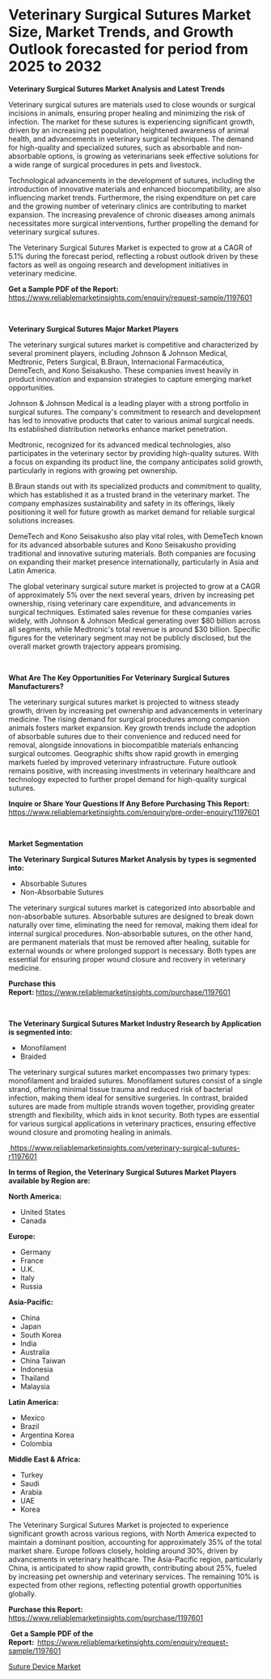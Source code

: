 <p><h1>Veterinary Surgical Sutures Market Size, Market Trends, and Growth Outlook forecasted for period from 2025 to 2032</h1></p><p><strong>Veterinary Surgical Sutures Market Analysis and Latest Trends</strong></p>
<p><p>Veterinary surgical sutures are materials used to close wounds or surgical incisions in animals, ensuring proper healing and minimizing the risk of infection. The market for these sutures is experiencing significant growth, driven by an increasing pet population, heightened awareness of animal health, and advancements in veterinary surgical techniques. The demand for high-quality and specialized sutures, such as absorbable and non-absorbable options, is growing as veterinarians seek effective solutions for a wide range of surgical procedures in pets and livestock.</p><p>Technological advancements in the development of sutures, including the introduction of innovative materials and enhanced biocompatibility, are also influencing market trends. Furthermore, the rising expenditure on pet care and the growing number of veterinary clinics are contributing to market expansion. The increasing prevalence of chronic diseases among animals necessitates more surgical interventions, further propelling the demand for veterinary surgical sutures. </p><p>The Veterinary Surgical Sutures Market is expected to grow at a CAGR of 5.1% during the forecast period, reflecting a robust outlook driven by these factors as well as ongoing research and development initiatives in veterinary medicine.</p></p>
<p><strong>Get a Sample PDF of the Report:&nbsp;</strong> <a href="https://www.reliablemarketinsights.com/enquiry/request-sample/1197601?utm_campaign=2013&utm_medium=2&utm_source=Github&utm_content=ia&utm_term=04032025&utm_id=veterinary-surgical-sutures">https://www.reliablemarketinsights.com/enquiry/request-sample/1197601</a></p>
<p>&nbsp;</p>
<p><strong>Veterinary Surgical Sutures Major Market Players</strong></p>
<p><p>The veterinary surgical sutures market is competitive and characterized by several prominent players, including Johnson & Johnson Medical, Medtronic, Peters Surgical, B.Braun, Internacional Farmacéutica, DemeTech, and Kono Seisakusho. These companies invest heavily in product innovation and expansion strategies to capture emerging market opportunities.</p><p>Johnson & Johnson Medical is a leading player with a strong portfolio in surgical sutures. The company's commitment to research and development has led to innovative products that cater to various animal surgical needs. Its established distribution networks enhance market penetration.</p><p>Medtronic, recognized for its advanced medical technologies, also participates in the veterinary sector by providing high-quality sutures. With a focus on expanding its product line, the company anticipates solid growth, particularly in regions with growing pet ownership.</p><p>B.Braun stands out with its specialized products and commitment to quality, which has established it as a trusted brand in the veterinary market. The company emphasizes sustainability and safety in its offerings, likely positioning it well for future growth as market demand for reliable surgical solutions increases.</p><p>DemeTech and Kono Seisakusho also play vital roles, with DemeTech known for its advanced absorbable sutures and Kono Seisakusho providing traditional and innovative suturing materials. Both companies are focusing on expanding their market presence internationally, particularly in Asia and Latin America.</p><p>The global veterinary surgical suture market is projected to grow at a CAGR of approximately 5% over the next several years, driven by increasing pet ownership, rising veterinary care expenditure, and advancements in surgical techniques. Estimated sales revenue for these companies varies widely, with Johnson & Johnson Medical generating over $80 billion across all segments, while Medtronic's total revenue is around $30 billion. Specific figures for the veterinary segment may not be publicly disclosed, but the overall market growth trajectory appears promising.</p></p>
<p>&nbsp;</p>
<p><strong>What Are The Key Opportunities For Veterinary Surgical Sutures Manufacturers?</strong></p>
<p><p>The veterinary surgical sutures market is projected to witness steady growth, driven by increasing pet ownership and advancements in veterinary medicine. The rising demand for surgical procedures among companion animals fosters market expansion. Key growth trends include the adoption of absorbable sutures due to their convenience and reduced need for removal, alongside innovations in biocompatible materials enhancing surgical outcomes. Geographic shifts show rapid growth in emerging markets fueled by improved veterinary infrastructure. Future outlook remains positive, with increasing investments in veterinary healthcare and technology expected to further propel demand for high-quality surgical sutures.</p></p>
<p><strong>Inquire or Share Your Questions If Any Before Purchasing This Report:</strong> <a href="https://www.reliablemarketinsights.com/enquiry/pre-order-enquiry/1197601?utm_campaign=2013&utm_medium=2&utm_source=Github&utm_content=ia&utm_term=04032025&utm_id=veterinary-surgical-sutures">https://www.reliablemarketinsights.com/enquiry/pre-order-enquiry/1197601</a></p>
<p>&nbsp;</p>
<p><strong>Market Segmentation</strong></p>
<p><strong>The Veterinary Surgical Sutures Market Analysis by types is segmented into:</strong></p>
<p><ul><li>Absorbable Sutures</li><li>Non-Absorbable Sutures</li></ul></p>
<p><p>The veterinary surgical sutures market is categorized into absorbable and non-absorbable sutures. Absorbable sutures are designed to break down naturally over time, eliminating the need for removal, making them ideal for internal surgical procedures. Non-absorbable sutures, on the other hand, are permanent materials that must be removed after healing, suitable for external wounds or where prolonged support is necessary. Both types are essential for ensuring proper wound closure and recovery in veterinary medicine.</p></p>
<p><strong>Purchase this Report:&nbsp;</strong><a href="https://www.reliablemarketinsights.com/purchase/1197601?utm_campaign=2013&utm_medium=2&utm_source=Github&utm_content=ia&utm_term=04032025&utm_id=veterinary-surgical-sutures">https://www.reliablemarketinsights.com/purchase/1197601</a></p>
<p>&nbsp;</p>
<p><strong>The Veterinary Surgical Sutures Market Industry Research by Application is segmented into:</strong></p>
<p><ul><li>Monofilament</li><li>Braided</li></ul></p>
<p><p>The veterinary surgical sutures market encompasses two primary types: monofilament and braided sutures. Monofilament sutures consist of a single strand, offering minimal tissue trauma and reduced risk of bacterial infection, making them ideal for sensitive surgeries. In contrast, braided sutures are made from multiple strands woven together, providing greater strength and flexibility, which aids in knot security. Both types are essential for various surgical applications in veterinary practices, ensuring effective wound closure and promoting healing in animals.</p></p>
<p><a href="https://www.reliablemarketinsights.com/veterinary-surgical-sutures-r1197601?utm_campaign=2013&utm_medium=2&utm_source=Github&utm_content=ia&utm_term=04032025&utm_id=veterinary-surgical-sutures">&nbsp;https://www.reliablemarketinsights.com/veterinary-surgical-sutures-r1197601</a></p>
<p><strong>In terms of Region, the Veterinary Surgical Sutures Market Players available by Region are:</strong></p>
<p>
    <p> <strong> North America: </strong>
        <ul>
            <li>United States</li>
            <li>Canada</li>
        </ul>
        </p> 
    <p> <strong> Europe: </strong>
        <ul>
            <li>Germany</li>
            <li>France</li>
            <li>U.K.</li>
            <li>Italy</li>
            <li>Russia</li>
        </ul>
        </p> 
    <p> <strong> Asia-Pacific: </strong>
        <ul>
            <li>China</li>
            <li>Japan</li>
            <li>South Korea</li>
            <li>India</li>
            <li>Australia</li>
            <li>China Taiwan</li>
            <li>Indonesia</li>
            <li>Thailand</li>
            <li>Malaysia</li>
        </ul>
        </p> 
    <p> <strong> Latin America: </strong>
        <ul>
            <li>Mexico</li>
            <li>Brazil</li>
            <li>Argentina Korea</li>
            <li>Colombia</li>
        </ul>
        </p> 
    <p> <strong> Middle East & Africa: </strong>
        <ul>
            <li>Turkey</li>
            <li>Saudi</li>
            <li>Arabia</li>
            <li>UAE</li>
            <li>Korea</li>
        </ul>
    </p>
    </p>
<p><p>The Veterinary Surgical Sutures Market is projected to experience significant growth across various regions, with North America expected to maintain a dominant position, accounting for approximately 35% of the total market share. Europe follows closely, holding around 30%, driven by advancements in veterinary healthcare. The Asia-Pacific region, particularly China, is anticipated to show rapid growth, contributing about 25%, fueled by increasing pet ownership and veterinary services. The remaining 10% is expected from other regions, reflecting potential growth opportunities globally.</p></p>
<p><strong>Purchase this Report: </strong><a href="https://www.reliablemarketinsights.com/purchase/1197601?utm_campaign=2013&utm_medium=2&utm_source=Github&utm_content=ia&utm_term=04032025&utm_id=veterinary-surgical-sutures">https://www.reliablemarketinsights.com/purchase/1197601</a></p>
<p>&nbsp;<strong>Get a Sample PDF of the Report:&nbsp;&nbsp;</strong><a href="https://www.reliablemarketinsights.com/enquiry/request-sample/1197601?utm_campaign=2013&utm_medium=2&utm_source=Github&utm_content=ia&utm_term=04032025&utm_id=veterinary-surgical-sutures">https://www.reliablemarketinsights.com/enquiry/request-sample/1197601</a></p>
<p><strong></strong></p>
<p><p><a href="https://github.com/MariaWashington76/Market-Research-Report-List-1/blob/main/suture-device-market.md?utm_campaign=2013&utm_medium=2&utm_source=Github&utm_content=ia&utm_term=04032025&utm_id=veterinary-surgical-sutures">Suture Device Market</a></p></p>